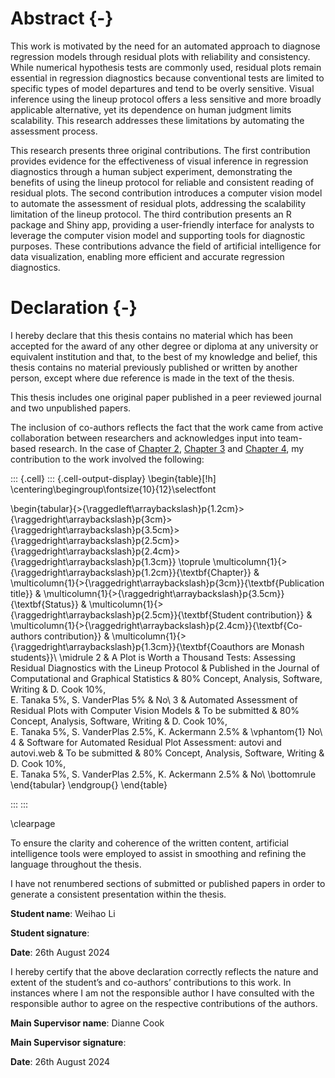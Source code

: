 # Abstract {-}

This work is motivated by the need for an automated approach to diagnose regression models through residual plots with reliability and consistency. While numerical hypothesis tests are commonly used, residual plots remain essential in regression diagnostics because conventional tests are limited to specific types of model departures and tend to be overly sensitive. Visual inference using the lineup protocol offers a less sensitive and more broadly applicable alternative, yet its dependence on human judgment limits scalability. This research addresses these limitations by automating the assessment process.

This research presents three original contributions. The first contribution provides evidence for the effectiveness of visual inference in regression diagnostics through a human subject experiment, demonstrating the benefits of using the lineup protocol for reliable and consistent reading of residual plots. The second contribution introduces a computer vision model to automate the assessment of residual plots, addressing the scalability limitation of the lineup protocol. The third contribution presents an R package and Shiny app, providing a user-friendly interface for analysts to leverage the computer vision model and supporting tools for diagnostic purposes. These contributions advance the field of artificial intelligence for data visualization, enabling more efficient and accurate regression diagnostics.

# Declaration {-}

I hereby declare that this thesis contains no material which has been accepted for the award of any other degree or diploma at any university or equivalent institution and that, to the best of my knowledge and belief, this thesis contains no material previously published or written by another person, except where due reference is made in the text of the thesis.

This thesis includes one original paper published in a peer reviewed journal and two unpublished papers.

The inclusion of co-authors reflects the fact that the work came from active collaboration between researchers and acknowledges input into team-based research. In the case of [Chapter 2](#sec-first-paper), [Chapter 3](#sec-second-paper) and [Chapter 4](#sec-third-paper), my contribution to the work involved the following:






::: {.cell}
::: {.cell-output-display}
\begin{table}[!h]
\centering\begingroup\fontsize{10}{12}\selectfont

\begin{tabular}{>{\raggedleft\arraybackslash}p{1.2cm}>{\raggedright\arraybackslash}p{3cm}>{\raggedright\arraybackslash}p{3.5cm}>{\raggedright\arraybackslash}p{2.5cm}>{\raggedright\arraybackslash}p{2.4cm}>{\raggedright\arraybackslash}p{1.3cm}}
\toprule
\multicolumn{1}{>{\raggedright\arraybackslash}p{1.2cm}}{\textbf{Chapter}} & \multicolumn{1}{>{\raggedright\arraybackslash}p{3cm}}{\textbf{Publication title}} & \multicolumn{1}{>{\raggedright\arraybackslash}p{3.5cm}}{\textbf{Status}} & \multicolumn{1}{>{\raggedright\arraybackslash}p{2.5cm}}{\textbf{Student contribution}} & \multicolumn{1}{>{\raggedright\arraybackslash}p{2.4cm}}{\textbf{Co-authors contribution}} & \multicolumn{1}{>{\raggedright\arraybackslash}p{1.3cm}}{\textbf{Coauthors are Monash students}}\\
\midrule
2 & A Plot is Worth a Thousand Tests: Assessing Residual Diagnostics with the Lineup Protocol & Published in the Journal of Computational and Graphical Statistics & 80\%  Concept, Analysis, Software, Writing & D. Cook 10\%,  
 E. Tanaka 5\%, 
 S. VanderPlas 5\% & No\\
3 & Automated Assessment of Residual Plots with Computer Vision Models & To be submitted & 80\% Concept, Analysis, Software, Writing & D. Cook 10\%,  
 E. Tanaka 5\%, 
 S. VanderPlas 2.5\%, K. Ackermann 2.5\% & \vphantom{1} No\\
4 & Software for Automated Residual Plot Assessment: autovi and autovi.web & To be submitted & 80\% Concept, Analysis, Software, Writing & D. Cook 10\%,  
 E. Tanaka 5\%, 
 S. VanderPlas 2.5\%, K. Ackermann 2.5\% & No\\
\bottomrule
\end{tabular}
\endgroup{}
\end{table}


:::
:::







\clearpage

To ensure the clarity and coherence of the written content, artificial intelligence tools were employed to assist in smoothing and refining the language throughout the thesis.

<!-- **The thesis is written in Australian spelling, except for Chapters 3 and 4, which use American spelling as specified by the publication venue.** -->

I have not renumbered sections of submitted or published papers in order to generate a consistent presentation within the thesis.

**Student name**: Weihao Li

**Student signature**: 

**Date**: 26th August 2024 

I hereby certify that the above declaration correctly reflects the nature and extent of the student’s and co-authors’ contributions to this work. In instances where I am not the responsible author I have consulted with the responsible author to agree on the respective contributions of the authors.

**Main Supervisor name**: Dianne Cook

**Main Supervisor signature**:

**Date**: 26th August 2024

